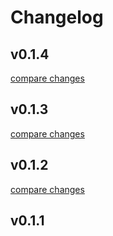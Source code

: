 # Changelog


## v0.1.4

[compare changes](https://github.com/Ga11et/nuxt-3-recaptcha/compare/v0.1.3...v0.1.4)

## v0.1.3

[compare changes](https://github.com/Ga11et/nuxt-3-recaptcha/compare/v0.1.2...v0.1.3)

## v0.1.2

[compare changes](https://github.com/Ga11et/nuxt-3-recaptcha/compare/v0.1.1...v0.1.2)

## v0.1.1

